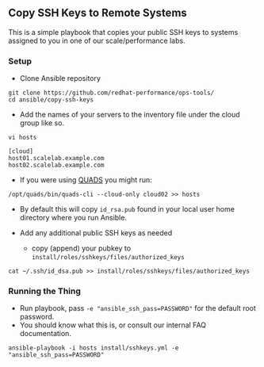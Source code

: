 ## Copy SSH Keys to Remote Systems
This is a simple playbook that copies your public SSH keys to systems assigned
to you in one of our scale/performance labs.

### Setup

* Clone Ansible repository
```
git clone https://github.com/redhat-performance/ops-tools/
cd ansible/copy-ssh-keys
```

* Add the names of your servers to the inventory file under the cloud group like so.

```
vi hosts
```

```
[cloud]
host01.scalelab.example.com
host02.scalelab.example.com
```

* If you were using [QUADS](https://github.com/redhat-performance/quads) you might run:
```
/opt/quads/bin/quads-cli --cloud-only cloud02 >> hosts
```

* By default this will copy `id_rsa.pub` found in your local user home directory where you run Ansible.

* Add any additional public SSH keys as needed
  - copy (append) your pubkey to ```install/roles/sshkeys/files/authorized_keys```
```
cat ~/.ssh/id_dsa.pub >> install/roles/sshkeys/files/authorized_keys
```

### Running the Thing

  - Run playbook, pass `-e "ansible_ssh_pass=PASSWORD"` for the default root password.
  - You should know what this is, or consult our internal FAQ documentation.

```
ansible-playbook -i hosts install/sshkeys.yml -e "ansible_ssh_pass=PASSWORD"
```

